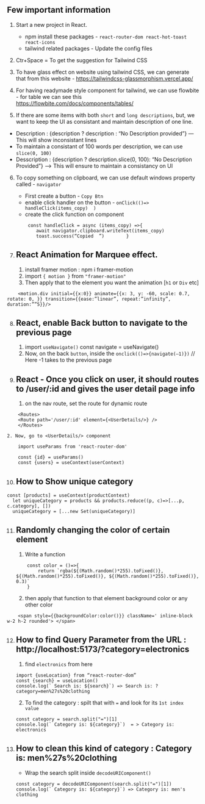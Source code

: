 ## Few important information 
1. Start a new project in React.
    - npm install these packages - `react-router-dom react-hot-toast react-icons`
    - tailwind related packages - Update the config files

2. Ctr+Space = To get the suggestion for Tailwind CSS

3. To have glass effect on website using tailwind CSS, we can generate that from this website - https://tailwindcss-glassmorphism.vercel.app/


4. For having readymade style component for tailwind, we can use  flowbite - for table we can see this https://flowbite.com/docs/components/tables/

5. If there are some items with both `short` and `long descriptions`, but, we want to keep the UI as consistant and maintain description of one line.

- Description : {description ? description : “No Description provided”} — This will show inconsistant lines
- To maintain a consistant of 100 words per description, we can use `slice(0, 100)`
- Desscription : {description ? description.slice(0, 100): “No Description Provided”} —> This will ensure to maintain a consistancy on UI

6. To copy something on clipboard, we can use default windows property called - `navigator`
    - First create a button - `Copy Btn`
    - enable click handler on the button - `onClick(()=> handleClick(items_copy)  )`
    - create the click function on component 
        ```
         const handleClick = async (items_copy) =>{       
            await navigator.clipboard.writeText(items_copy)       
            toast.success(“Copied  ”)        }
         ```


7. ## React Animation for Marquee effect.
    1. install framer motion :  npm i framer-motion
    2. import `{ motion }` from `"framer-motion"`
    3. Then apply that to the element you want the animation [`h1` or `Div` etc]
```
    <motion.div initial={{x:0}} animate={{x: 3, y: -60, scale: 0.7, rotate: 0, }} transition={{ease:”linear”, repeat:”infinity”, duration:””5}}/>
```

8. ## React, enable Back button to navigate to the previous page
    1. import `useNavigate()` 
    const navigate = useNavigate()
    2. Now, on the back `button`, inside the `onclick(()=>{navigate(—1)})` 
    // Here -1 takes to the previous page


9. ## React - Once you click on user, it should routes to /user/:id and gives the user detail page info
    1. on the nav route, set the route for dynamic route
```
    <Routes>
    <Route path='/user/:id' element={<UserDetails/>} />
    </Routes>
```
    2. Now, go to <UserDetails/> component

```
    import useParams from 'react-router-dom'

    const {id} = useParams()
    const {users} = useContext(userContext) 
```

10. ## How to Show unique category
```
const [products] = useContext(productContext)
  let uniqueCategory = products && products.reduce((p, c)=>[...p, c.category], [])
  uniqueCategory = [...new Set(uniqueCategory)]
```


11. ## Randomly changing the color of certain element
    1. Write a function
    ```
        const color = ()=>{
            return `rgba(${(Math.random()*255).toFixed()}, ${(Math.random()*255).toFixed()}, ${(Math.random()*255).toFixed()}, 0.3)`
        }
    ```
    2. then apply that function to that element background color or any other color
```
    <span style={{backgroundColor:color()}} className=' inline-block w-2 h-2 rounded'> </span> 
```

12. ## How to find Query Parameter from the URL :  http://localhost:5173/?category=electronics 
    1. find `electronics` from here
    ```
    import {useLocation} from “react-router-dom”
    const {search} = useLocation()
    console.log(` Search is: ${search}`) => Search is: ?category=men%27s%20clothing
    ```

    2. To find the category : spilt that with `=` and look for its `1st index value`
    ```
    const category = search.split("=")[1]
    console.log(` Category is: ${category}`)  = > Category is: electronics
    ```

13. ## How to clean this kind of category : Category is: men%27s%20clothing
    - Wrap the search split inside `decodeURIComponent()`
    ```
    const category = decodeURIComponent(search.split("=")[1])
    console.log(` Category is: ${category}`) => Category is: men's clothing
    ```